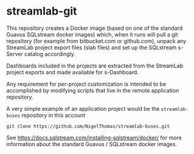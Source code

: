 # streamlab-git
This repository creates a Docker image (based on one of the standard Guavus SQLstream docker images) which, when it runs 
will pull a git repository (for example from bitbucket.com or github.com), unpack any StreamLab project export files (slab
files) and set up the SQLstream s-Server catalog accordingly.

Dashboards included in the projects are extracted from the StreamLab project exports and made available for s-Dashboard.

Any requirement for per-project customization is intended to be accomplished by modifying scripts that live in the remote
application repository.

A very simple example of an application project would be the `streamlab-buses` repository in this account 

```
git clone https://github.com/NigelThomas/streamlab-buses.git
```

See https://docs.sqlstream.com/installing-sqlstream/docker/ for more information about the standard Guavus / SQLstream 
docker images.
